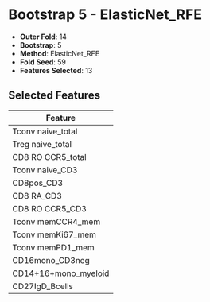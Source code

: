 # Bootstrap 5 - ElasticNet_RFE

- **Outer Fold**: 14
- **Bootstrap**: 5
- **Method**: ElasticNet_RFE
- **Fold Seed**: 59
- **Features Selected**: 13

## Selected Features

| Feature |
|---------|
| Tconv naive_total |
| Treg naive_total |
| CD8 RO CCR5_total |
| Tconv naive_CD3 |
| CD8pos_CD3 |
| CD8 RA_CD3 |
| CD8 RO CCR5_CD3 |
| Tconv memCCR4_mem |
| Tconv memKi67_mem |
| Tconv memPD1_mem |
| CD16mono_CD3neg |
| CD14+16+mono_myeloid |
| CD27IgD_Bcells |
